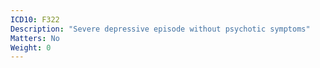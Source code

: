 ```yaml
---
ICD10: F322
Description: "Severe depressive episode without psychotic symptoms"
Matters: No
Weight: 0
---
```


